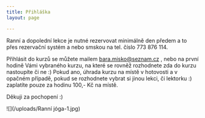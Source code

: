 ```yaml
---
title: Přihláška
layout: page

---
```

Ranní a dopolední lekce je nutné rezervovat minimálně den předem a to přes rezervační systém a nebo smskou na tel. číslo 773 876 114.

Přihlásit do kurzů se můžete mailem bara.misko@seznam.cz , nebo na první hodině Vámi vybraného kurzu, na které se rovněž rozhodnete zda do kurzu nastoupíte či ne :) Pokud ano, úhrada kurzu na místě v hotovosti a v opačném případě, pokud se rozhodnete vybrat si jinou lekci, či lektorku :) zaplatíte pouze za hodinu 100,- Kč na místě.

Děkuji za pochopení :)

![](/uploads/Ranní jóga-1.jpg)
